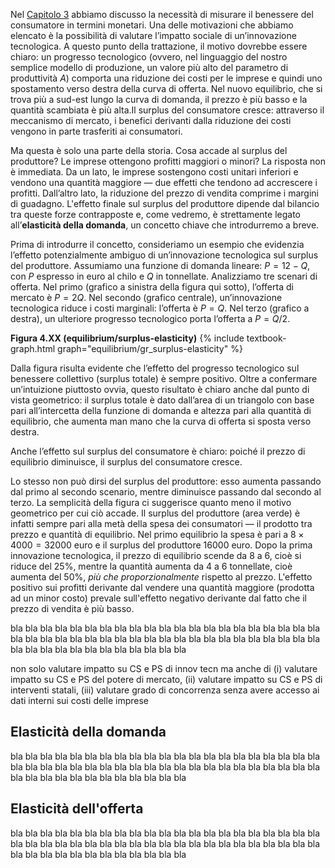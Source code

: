 






Nel <a href="{{ site.baseurl }}/it/I/2/4">Capitolo 3</a> abbiamo discusso la necessità di misurare il benessere del consumatore in termini monetari. Una delle motivazioni che abbiamo elencato è la possibilità di valutare l’impatto sociale di un’innovazione tecnologica. A questo punto della trattazione, il motivo dovrebbe essere chiaro: un progresso tecnologico (ovvero, nel linguaggio del nostro semplice modello di produzione, un valore più alto del parametro di produttività $A$) comporta una riduzione dei costi per le imprese e quindi uno spostamento verso destra della curva di offerta. Nel nuovo equilibrio, che si trova più a sud-est lungo la curva di domanda, il prezzo è più basso e la quantità scambiata è più alta.Il surplus del consumatore cresce: attraverso il meccanismo di mercato, i benefici derivanti dalla riduzione dei costi vengono in parte trasferiti ai consumatori.

Ma questa è solo una parte della storia. Cosa accade al surplus del produttore? Le imprese ottengono profitti maggiori o minori? La risposta non è immediata. Da un lato, le imprese sostengono costi unitari inferiori e vendono una quantità maggiore — due effetti che tendono ad accrescere i profitti. Dall’altro lato, la riduzione del prezzo di vendita comprime i margini di guadagno. L'effetto finale sul surplus del produttore dipende dal bilancio tra queste forze contrapposte e, come vedremo, è strettamente legato all’<b>elasticità della domanda</b>, un concetto chiave che introdurremo a breve.

Prima di introdurre il concetto, consideriamo un esempio che evidenzia l’effetto potenzialmente ambiguo di un’innovazione tecnologica sul surplus del produttore. Assumiamo una funzione di domanda lineare: $P = 12 - Q$, con $P$ espresso in euro al chilo e $Q$ in tonnellate. Analizziamo tre scenari di offerta. Nel primo (grafico a sinistra della figura qui sotto), l’offerta di mercato è  $P = 2Q$. Nel secondo (grafico centrale), un’innovazione tecnologica riduce i costi marginali: l’offerta è $P = Q$. Nel terzo (grafico a destra), un ulteriore progresso tecnologico porta l’offerta a $P = Q/2$.

<a id="gr_equilibrium/surplus-elasticity"><strong>Figura 4.XX (equilibrium/surplus-elasticity)</strong></a>
{% include textbook-graph.html graph="equilibrium/gr_surplus-elasticity" %}

Dalla figura risulta evidente che l’effetto del progresso tecnologico sul benessere collettivo (surplus totale) è sempre positivo. Oltre a confermare un’intuizione piuttosto ovvia, questo risultato è chiaro anche dal punto di vista geometrico: il surplus totale è dato dall’area di un triangolo con base pari all’intercetta della funzione di domanda e altezza pari alla quantità di equilibrio, che aumenta man mano che la curva di offerta si sposta verso destra.

Anche l’effetto sul surplus del consumatore è chiaro: poiché il prezzo di equilibrio diminuisce, il surplus del consumatore cresce.

Lo stesso non può dirsi del surplus del produttore: esso aumenta passando dal primo al secondo scenario, mentre diminuisce passando dal secondo al terzo. La semplicità della figura ci suggerisce quanto meno il motivo geometrico per cui ciò accade. Il surplus del produttore (area verde) è infatti sempre pari alla metà della spesa dei consumatori — il prodotto tra prezzo e quantità di equilibrio. Nel primo equilibrio la spesa è pari a $8\times 4000=32000$ euro e il surplus del produttore $16000$ euro. Dopo la prima innovazione tecnologica, il prezzo di equilibrio scende da 8 a 6, cioè si riduce del 25%, mentre la quantità aumenta da 4 a 6 tonnellate, cioè aumenta del 50%, <i>più che proporzionalmente</i> rispetto al prezzo. L'effetto positivo sui profitti derivante dal vendere una quantità maggiore (prodotta ad un minor costo) prevale sull'effetto negativo derivante dal fatto che il prezzo di vendita è più basso. 

bla bla bla bla bla bla bla bla bla bla bla bla bla bla bla bla bla bla bla bla bla bla bla bla bla bla bla bla bla bla bla bla bla bla bla bla bla bla bla bla bla bla bla bla bla bla bla bla bla bla bla bla bla bla 

non solo valutare impatto su CS e PS di innov tecn ma anche di (i) valutare impatto su CS e PS del potere di mercato, (ii) valutare impatto su CS e PS di interventi statali, (iii) valutare grado di concorrenza senza avere accesso ai dati interni sui costi delle imprese




<h2 id="subsec_elasticity-expenditure">Elasticità della domanda</h2>

bla bla bla bla bla bla bla bla bla bla bla bla bla bla bla bla bla bla bla bla bla bla bla bla bla bla bla bla bla bla bla bla bla bla bla bla bla bla bla bla bla bla bla bla bla bla bla bla bla bla bla bla bla bla 











<h2 id="subsec_elasticity-supply">Elasticità dell'offerta</h2>

bla bla bla bla bla bla bla bla bla bla bla bla bla bla bla bla bla bla bla bla bla bla bla bla bla bla bla bla bla bla bla bla bla bla bla bla bla bla bla bla bla bla bla bla bla bla bla bla bla bla bla bla bla bla 